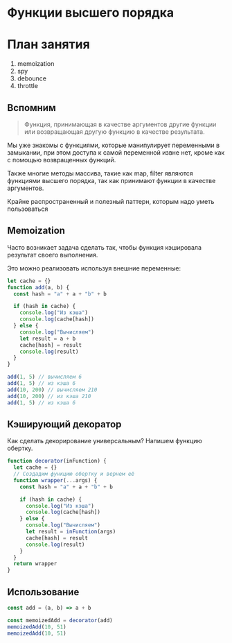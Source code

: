 # Функции высшего порядка

# План занятия

1. memoization
2. spy
3. debounce
4. throttle

## Вспомним

> Функция, принимающая в качестве аргументов другие функции или возвращающая другую функцию в качестве результата.

Мы уже знакомы с функциями, которые манипулирует переменными в замыкании, при этом доступа к самой переменной извне нет, кроме как с помощью возвращенных функций.

Также многие методы массива, такие как map, filter являются функциями высшего порядка, так как принимают функции в качестве аргументов.

Крайне распространенный и полезный паттерн, которым надо уметь пользоваться

## Memoization

Часто возникает задача сделать так, чтобы функция кэшировала результат своего выполнения.

Это можно реализовать используя внешние переменные:

```js
let cache = {}
function add(a, b) {
  const hash = "a" + a + "b" + b

  if (hash in cache) {
    console.log("Из кэша")
    console.log(cache[hash])
  } else {
    console.log("Вычисляем")
    let result = a + b
    cache[hash] = result
    console.log(result)
  }
}

add(1, 5) // вычисляем 6
add(1, 5) // из кэша 6
add(10, 200) // вычисляем 210
add(10, 200) // из кэша 210
add(1, 5) // из кэша 6
```

## Кэширующий декоратор

Как сделать декорирование универсальным? Напишем функцию обертку.

```js
function decorator(inFunction) {
  let cache = {}
  // Создадим функцию обертку и вернем её
  function wrapper(...args) {
    const hash = "a" + a + "b" + b

    if (hash in cache) {
      console.log("Из кэша")
      console.log(cache[hash])
    } else {
      console.log("Вычисляем")
      let result = inFunction(args)
      cache[hash] = result
      console.log(result)
    }
  }
  return wrapper
}
```

## Использование

```js
const add = (a, b) => a + b

const memoizedAdd = decorator(add)
memoizedAdd(10, 51)
memoizedAdd(10, 51)
```

